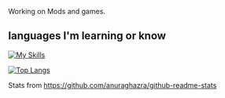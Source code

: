 Working on Mods and games.

 languages I'm learning or know
 --
[![My Skills](https://skillicons.dev/icons?i=js,html,css,java,python)](https://skillicons.dev)


[![Top Langs](https://github-readme-stats.vercel.app/api/top-langs/?username=RedCoffeeMug&theme=onedark&layout=compact)](https://github.com/anuraghazra/github-readme-stats)


Stats from https://github.com/anuraghazra/github-readme-stats
